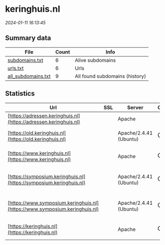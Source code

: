# keringhuis.nl
*2024-01-11 16:13:45*
## Summary data


| File       | Count | Info |
|------------|-------|------|
|[subdomains.txt](/data/keringhuis.nl/subdomains.txt)|6|Alive subdomains|
|[urls.txt](/data/keringhuis.nl/urls.txt)|6|Urls|
|[all_subdomains.txt](/data/keringhuis.nl/all_subdomains.txt)|9|All found subdomains (history)|


## Statistics


| Url | SSL | Server | Cookie | HSTS | CSP | XFO | XXP | RP | Tech |Title |
|------------|-------|------|------|------|------|------|------|------|------|------|
|[https://adressen.keringhuis.nl](https://adressen.keringhuis.nl)| |Apache| | | | | | :white_check_mark: |Apache HTTP Server Basic|401 Unauthorized|
|[https://old.keringhuis.nl](https://old.keringhuis.nl)| |Apache/2.4.41 (Ubuntu)|:o: |:white_check_mark: | | | | :white_check_mark: |Apache HTTP Server:2.4.41 Ubuntu||
|[https://www.keringhuis.nl](https://www.keringhuis.nl)| |Apache|:o: |:white_check_mark: | | | | :white_check_mark: |Apache HTTP Server HSTS PHP|Keringhuis|
|[https://symposium.keringhuis.nl](https://symposium.keringhuis.nl)| |Apache/2.4.41 (Ubuntu)|:o: | | | :white_check_mark: | :white_check_mark: | :white_check_mark: |Apache HTTP Server:2.4.41 Bootstrap:4.6.0 PHP Ubuntu|Symposium Maesla...|
|[https://www.symposium.keringhuis.nl](https://www.symposium.keringhuis.nl)| |Apache/2.4.41 (Ubuntu)|:o: | | | :white_check_mark: | :white_check_mark: | :white_check_mark: |Apache HTTP Server:2.4.41 Bootstrap:4.6.0 PHP Ubuntu|Symposium Maesla...|
|[https://keringhuis.nl](https://keringhuis.nl)| |Apache|:o: |:white_check_mark: | | | | :white_check_mark: |Apache HTTP Server HSTS PHP|Keringhuis|